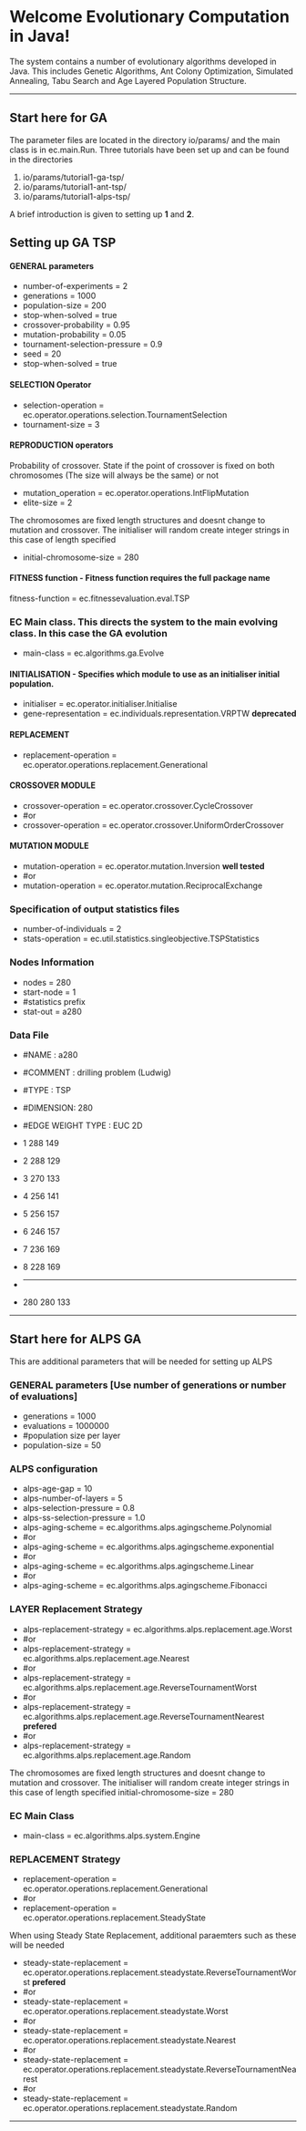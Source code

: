Welcome Evolutionary Computation in Java!
================
The system contains a number of evolutionary algorithms developed in Java. This includes Genetic Algorithms, Ant Colony Optimization, Simulated Annealing, Tabu Search and Age Layered Population Structure.

____

## Start here for GA
The parameter files are located in the directory  io/params/ and the main class is in ec.main.Run.
Three tutorials have been set up and can be found in the directories

1. io/params/tutorial1-ga-tsp/ 
2. io/params/tutorial1-ant-tsp/ 
3. io/params/tutorial1-alps-tsp/ 

A brief introduction is given to setting up **1** and **2**.

## Setting up GA TSP

#### GENERAL parameters
* number-of-experiments                 = 2
* generations                           = 1000
* population-size                       = 200
* stop-when-solved                      = true
* crossover-probability                 = 0.95
* mutation-probability                  = 0.05
* tournament-selection-pressure         = 0.9
* seed                                  = 20
* stop-when-solved                      = true

#### SELECTION Operator
* selection-operation                   = ec.operator.operations.selection.TournamentSelection
* tournament-size                       = 3
 
#### REPRODUCTION operators

Probability of crossover. State if the point of crossover is fixed on both chromosomes (The size will always be the same) or not

* mutation_operation                    = ec.operator.operations.IntFlipMutation
* elite-size                            = 2
 
 
The chromosomes are fixed length structures and doesnt change to mutation and crossover. The initialiser will random create integer strings in this case of length specified
* initial-chromosome-size                = 280
  
#### FITNESS function - Fitness function requires the full package name
fitness-function                        = ec.fitnessevaluation.eval.TSP
 
### EC Main class. This directs the system to the main evolving class. In this case the GA evolution
* main-class                           = ec.algorithms.ga.Evolve

#### INITIALISATION - Specifies which module to use as an initialiser initial population. 
* initialiser                          = ec.operator.initialiser.Initialise
* gene-representation                  = ec.individuals.representation.VRPTW **deprecated**

#### REPLACEMENT
* replacement-operation                = ec.operator.operations.replacement.Generational

#### CROSSOVER MODULE
* crossover-operation                  = ec.operator.crossover.CycleCrossover
* #or
* crossover-operation                  = ec.operator.crossover.UniformOrderCrossover

#### MUTATION MODULE
* mutation-operation                   = ec.operator.mutation.Inversion **well tested**
* #or
* mutation-operation                   = ec.operator.mutation.ReciprocalExchange

### Specification of output statistics files
* number-of-individuals                = 2
* stats-operation                      = ec.util.statistics.singleobjective.TSPStatistics

### Nodes Information
* nodes                                = 280
* start-node                           = 1
* #statistics prefix
* stat-out                             = a280


### Data File
* #NAME : a280
* #COMMENT : drilling problem (Ludwig)
* #TYPE : TSP
* #DIMENSION: 280
* #EDGE WEIGHT TYPE : EUC 2D

* 1 288 149
* 2 288 129
* 3 270 133
* 4 256 141
* 5 256 157
* 6 246 157
* 7 236 169
* 8 228 169
* - - - 
* 280 280 133

____


## Start here for ALPS GA

This are additional parameters that will be needed for setting up ALPS

### GENERAL parameters [Use number of generations or number of evaluations]
* generations                           = 1000
* evaluations                           = 1000000
* #population size per layer
* population-size                       = 50

### ALPS configuration
* alps-age-gap                          = 10
* alps-number-of-layers                 = 5
* alps-selection-pressure               = 0.8
* alps-ss-selection-pressure            = 1.0
* alps-aging-scheme                    = ec.algorithms.alps.agingscheme.Polynomial
* #or
* alps-aging-scheme                    = ec.algorithms.alps.agingscheme.exponential
* #or
* alps-aging-scheme                     = ec.algorithms.alps.agingscheme.Linear
* #or
* alps-aging-scheme                    = ec.algorithms.alps.agingscheme.Fibonacci

### LAYER Replacement Strategy
* alps-replacement-strategy            = ec.algorithms.alps.replacement.age.Worst
* #or
* alps-replacement-strategy            = ec.algorithms.alps.replacement.age.Nearest
* #or
* alps-replacement-strategy             = ec.algorithms.alps.replacement.age.ReverseTournamentWorst
* #or
* alps-replacement-strategy             = ec.algorithms.alps.replacement.age.ReverseTournamentNearest **prefered**
* #or
* alps-replacement-strategy             = ec.algorithms.alps.replacement.age.Random


The chromosomes are fixed length structures and doesnt change to mutation and crossover. The initialiser will random create integer strings in this case of length specified
initial-chromosome-size                = 280
  
### EC Main Class
* main-class                           = ec.algorithms.alps.system.Engine

### REPLACEMENT Strategy
* replacement-operation                = ec.operator.operations.replacement.Generational
* #or
* replacement-operation                = ec.operator.operations.replacement.SteadyState

When using Steady State Replacement, additional paraemters such as these will be needed

* steady-state-replacement             = ec.operator.operations.replacement.steadystate.ReverseTournamentWorst **prefered**
* #or
* steady-state-replacement              = ec.operator.operations.replacement.steadystate.Worst
* #or
* steady-state-replacement              = ec.operator.operations.replacement.steadystate.Nearest
* #or
* steady-state-replacement              = ec.operator.operations.replacement.steadystate.ReverseTournamentNearest
* #or
* steady-state-replacement              = ec.operator.operations.replacement.steadystate.Random
 

____


